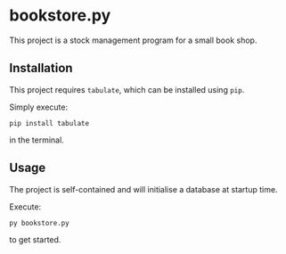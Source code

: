 # bookstore.py

This project is a stock management program for a small book shop.

## Installation

This project requires `tabulate`, which can be installed using `pip`.

Simply execute:
```
pip install tabulate
```
in the terminal.

## Usage

The project is self-contained and will initialise a database at startup time.

Execute:
```
py bookstore.py
```
to get started.
